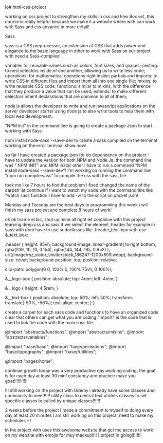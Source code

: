 lo# html-css-project

working on css project to strengthen my skills in css and Flex Box ect,
this course is really helpful because we make it a website where with can work with Sass and css advance in more detail!


Sass

sass is a CSS preprocessor, an extension of CSS that adds power and elegance to the basic language 
in other to work with Sass on our project with need a Sass-compiled

variable: for reusable values such as colors, font sizes, and spaces;
nesting: to nest selectors inside of one another, allowing us to write less code;
operations: for mathematical operations  right inside;
partials and imports: to write CSS in different files and import them all into one single file;
mixins: to write reusable CSS code;
functions: similar to mixins, with the difference that they produce a value that can be used;
extends: to make different selectors inherit declarations that are common to all of them;

node js allows the developer to write and run  javascript applications on the server developer starter using node js
to also write tools to help them with local web development.

"NPM init" in the command line is going to create a package Json to start working with Sass

 npm install node-sass --save-dev to create a  sass compiled on the terminal
 working on the error terminal show now!

 so far I have created a package.json for de dependency on the project  I have to update the version for both NPM and Node Js.
 the command line was " NPM INIT" and NPM install other I have to run a command "NPM install node-sass --save-dev"!
 I'm  working on running the command line "npm run compile:sass" to compile the css with the sass file 

 took me like 7 hours to find the problem  I fixed changed the name of the carpet! let continue
 if I want to watch my code with the command line like "watch sass function I have to add -w to the script on packet json!

 Monday and Tuesday are the best days to programming this week i will finish my sass project and complete 8 hours of work!

 ok ok tirame el bic, shut up mind all right let contiinue with this project learning deep css ans sass 
 if we select the element .header for example in sass with dont have to use sudoclasses like .header_text-box with use &_text_box:

 .header {
  height: 95vh;
  background-image: linear-gradient(
      to right bottom,
      rgba(209, 10, 10, 0.154),
      rgba(144, 144, 195, 0.652)
    ),
    url(/image/rsz_viator_shutterstock_186247-1200x809.webp);
  background-size: cover;
  background-position: top;
  position: relative;

  clip-path: polygon(0 0, 100% 0, 100% 75vh, 0 100%);

  &__logo-box {
    position: absolute;
    top: 4rem;
    left: 4rem;
  }

  &__logo {
    height: 4.5rem;
  }

  &__text-box {
    position: absolute;
    top: 50%;
    left: 50%;
    transform: translate(-50%, -50%);
    text-align: center;
  }
}


create a carpet for each sass code and functions to have an organized code clear that others can get what you are coding "Import" is the code that is used to link the code with the main sass file.

@import "abstracts/functions";
@import "abstracts/mixins";
@import "abstracts/variables";

@import "base/base";
@import "base/animations";
@import "base/typography";
@import "base//utilities";

@import "pages/home";


continue growth today was a very productive day working coding, the goal is for each day at least 30 min!  constancy and practice make you goat!!!!!!!!!!!

!!!
still working on the  project with  Udemy i  already have some classes and community to meet!!!!!
utility class to central text utilities classes to set specific classes to called by unique classes!!!!!!


2 weeks before the project I made a commitment to myself to doing every day at least 20 minutes
I am still working on this project, need to make my schedules =!


in the project with uses this awesome website that get me access to work on my website with emojis for muy mackup!!!!
! project in going!!!!!!!!
